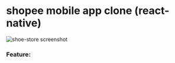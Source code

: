 # shopee mobile app clone (react-native)

![shoe-store screenshot](https://raw.githubusercontent.com/le-dat/shopee-mobile-app-clone/master/static/screenshot1.png)

### Feature:
